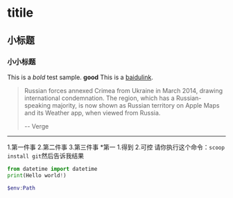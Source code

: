 # titile
## 小标题
### 小小标题
This is a *bold* test sample.
**good**
This is a [baidulink](www.baidu.com).
>Russian forces annexed Crimea from Ukraine in March 2014, drawing international condemnation. The region, which has a Russian-speaking majority, is now shown as Russian territory on Apple Maps and its Weather app, when viewed from Russia.
>
> -- Verge
---
1.第一件事
2.第二件事
3.第三件事
*第一
    1.得到
    2.可控
请你执行这个命令：`scoop install git`然后告诉我结果
```python
from datetime import datetime
print(Hello world!)
```

```powershell
$env:Path
```

<ing src="" />
